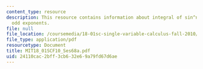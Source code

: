 ```yaml
---
content_type: resource
description: This resource contains information about integral of sin^n(x) cos^m(x),
  odd exponents.
file: null
file_location: /coursemedia/18-01sc-single-variable-calculus-fall-2010/24110cac2bff3cb632e69a79fd67d6ae_MIT18_01SCF10_Ses68a.pdf
file_type: application/pdf
resourcetype: Document
title: MIT18_01SCF10_Ses68a.pdf
uid: 24110cac-2bff-3cb6-32e6-9a79fd67d6ae
---
```

